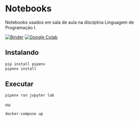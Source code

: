 # Notebooks

Notebooks usados em sala de aula na disciplina Linguagem de Programação I.

[![Binder](https://mybinder.org/badge.svg)](https://mybinder.org/v2/gh/catolicasc-joinville/lp1-notebooks/master)
[![Google Colab](https://img.shields.io/badge/launch-google_colab_python-yellow.svg)](https://colab.research.google.com/github/catolicasc-joinville/lp1-notebooks/blob/master/python/introducao.ipynb)

## Instalando

```sh
pip install pipenv
pipenv install
```

## Executar

```sh
pipenv run jupyter lab
```

ou

```sh
docker-compose up
```
